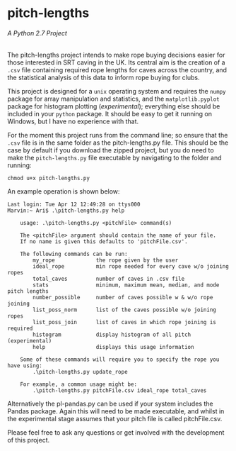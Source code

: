 # pitch-lengths
###### A Python 2.7 Project

The pitch-lengths project intends to make rope buying decisions easier for those interested in SRT caving in the UK. Its central aim is the creation of a `.csv` file containing required rope lengths for caves across the country, and the statistical analysis of this data to inform rope buying for clubs.

This project is designed for a `unix` operating system and requires the `numpy` package for array manipulation and statistics, and the `matplotlib.pyplot` package for histogram plotting (_experimental_); everything else should be included in your `python` package. It should be easy to get it running on Windows, but I have no experience with that.

For the moment this project runs from the command line; so ensure that the `.csv` file is in the same folder as the pitch-lengths.py file.
This should be the case by default if you download the zipped project, but you do need to make the `pitch-lengths.py` file executable by navigating to the folder and running:

    chmod u+x pitch-lengths.py
    
An example operation is shown below:

    Last login: Tue Apr 12 12:49:28 on ttys000
    Marvin:~ Ari$ .\pitch-lengths.py help
    
        usage: .\pitch-lengths.py <pitchFile> command(s)

        The <pitchFile> argument should contain the name of your file.
        If no name is given this defaults to 'pitchFile.csv'.
    
        The following commands can be run:
            my_rope             the rope given by the user
            ideal_rope          min rope needed for every cave w/o joining ropes
            total_caves         number of caves in .csv file
            stats               minimum, maximum mean, median, and mode pitch lengths
            number_possible     number of caves possible w & w/o rope joining
            list_poss_norm      list of the caves possible w/o joining ropes
            list_poss_join      list of caves in which rope joining is required
            histogram           display histogram of all pitch (experimental)
            help                displays this usage information
        
        Some of these commands will require you to specify the rope you have using:
            .\pitch-lengths.py update_rope

        For example, a common usage might be:
            .\pitch-lengths.py pitchFile.csv ideal_rope total_caves
        
Alternatively the pl-pandas.py can be used if your system includes the Pandas package. Again this will need to be made executable, and whilst in the experimental stage assumes that your pitch file is called pitchFile.csv.

Please feel free to ask any questions or get involved with the development of this project.